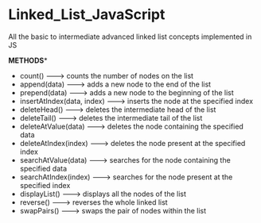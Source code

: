 # Linked_List_JavaScript
All the basic to intermediate advanced linked list concepts implemented in JS


********METHODS********* 

- count()                     ---> counts the number of nodes on the list
- append(data)                ---> adds a new node to the end of the list
- prepend(data)               ---> adds a new node to the beginning of the list
- insertAtIndex(data, index)  ---> inserts the node at the specified index
- deleteHead()                ---> deletes the intermediate head of the list
- deleteTail()                ---> deletes the intermediate tail of the list
- deleteAtValue(data)         ---> deletes the node containing the specified data 
- deleteAtIndex(index)        ---> deletes the node present at the specified index 
- searchAtValue(data)         ---> searches for the node containing the specified data 
- searchAtIndex(index)        ---> searches for the node present at the specified index 
- displayList()               ---> displays all the nodes of the list
- reverse()                   ---> reverses the whole linked list
- swapPairs()                 ---> swaps the pair of nodes within the list
